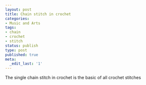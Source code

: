 ```yaml
---
layout: post
title: Chain stitch in crochet
categories:
- Music and Arts
tags:
- chain
- crochet
- stitch
status: publish
type: post
published: true
meta:
  _edit_last: '1'
---
```

<p style="text-align: left;">The single chain stitch in crochet is the basic of all crochet stitches</p>

<p style="text-align: center;"><object width="425" height="344" data="http://www.youtube.com/v/EgKfZjl6Ub4&amp;hl=en&amp;fs=1" type="application/x-shockwave-flash"><param name="allowFullScreen" value="true" /><param name="allowscriptaccess" value="always" /><param name="src" value="http://www.youtube.com/v/EgKfZjl6Ub4&amp;hl=en&amp;fs=1" /><param name="allowfullscreen" value="true" /></object>
